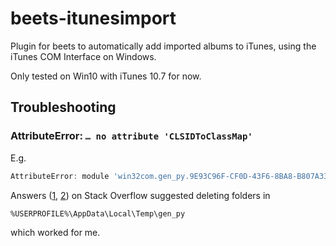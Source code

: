# beets-itunesimport

Plugin for beets to automatically add imported albums to iTunes, using the iTunes COM Interface on Windows.

Only tested on Win10 with iTunes 10.7 for now.

## Troubleshooting

### AttributeError: `… no attribute 'CLSIDToClassMap'`

E.g.

```powershell
AttributeError: module 'win32com.gen_py.9E93C96F-CF0D-43F6-8BA8-B807A3370712x0x1x13' has no attribute 'CLSIDToClassMap'
```

Answers ([1](https://stackoverflow.com/questions/59276808/win32com-module-problems), [2](https://stackoverflow.com/questions/52889704/python-win32com-excel-com-model-started-generating-errors)) on Stack Overflow
 suggested deleting folders in

```
%USERPROFILE%\AppData\Local\Temp\gen_py
```

which worked for me.
